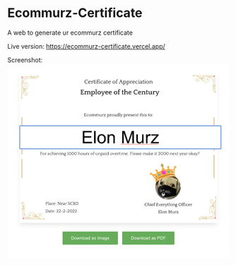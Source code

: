 # Ecommurz-Certificate

A web to generate ur ecommurz certificate

Live version:
https://ecommurz-certificate.vercel.app/

Screenshot:
![Screensho](/screenshot-web.png)
